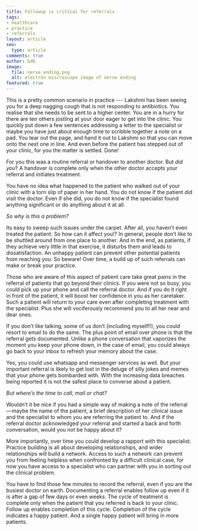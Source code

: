 ```yaml
---
title: Followup is critical for referrals
tags:
- healthcare
- practice
- referrals
layout: article
seo:
  type: article
comments: true
author: bdb
image:
  file: nerve_ending.png
  alt: electron miscroscope image of nerve ending
featured: true
---
```

This is a pretty common scenario in practice --- Lakshmi has been seeing you for a deep nagging cough that is not responding to antibiotics. You realise that she needs to be sent to a higher center. You are in a hurry for there are ten others jostling at your door eager to get into the clinic. You quickly put down a few sentences addressing a letter to the specialist or maybe you have just about enough time to scribble together a note on a pad. You tear out the page, and hand it out to Lakshmi so that you can move onto the next one in line. And even before the patient has stepped out of your clinic, for you the matter is settled. Done! 

For you this was a routine referral or handover to another doctor. But *did you*? A handover is complete only when the other doctor accepts your referral and initiates treatment.

You have no idea what happened to the patient who walked out of your clinic with a torn slip of paper in her hand. You do not know if the patient did visit the doctor. Even if she did, you do not know if the specialist found anything significant or do anything about it at all.

*So why is this a problem?*

Its easy to sweep such issues under the carpet. After all, you haven’t even treated the patient. So how can it affect you!? In general, people don’t like to be shuttled around from one place to another. And in the end, as patients, if they achieve very little in that exercise, it disturbs them and leads to dissatisfaction. An unhappy patient can prevent other potential patients from reaching you. So beware! Over time, a build up of such referrals can make or break your practice.

Those who are aware of this aspect of patient care take great pains in the referral of patients that go beyond their clinics. If you were not so busy, you could pick up your phone and call the referral doctor. And if you do it right in front of the patient, it will boost her confidence in you as her caretaker. Such a patient will return to your care even after completing treatment with the specialist. Plus she will vociferously recommend you to all her near and dear ones.

If you don’t like talking, some of us don’t (including myself!!), you could resort to email to do the same. The plus point of email over phone is that the referral gets documented. Unlike a phone conversation that vaporizes the moment you keep your phone down, in the case of email, you could always go back to your inbox to refresh your memory about the case.

Yes, you could use whatsapp and messenger services as well. But your important referral is likely to get lost in the deluge of silly jokes and memes that your phone gets bombarded with. With the increasing data breaches being reported it is not the safest place to converse about a patient.

*But where’s the time to call, mail or chat?*

Wouldn’t it be nice if you had a simple way of making a note of the referral — maybe the name of the patient, a brief description of her clinical issue and the specialist to whom you are referring the patient to. And if the referral doctor acknowledged your referral and started a back and forth conversation, would you not be happy about it?

More importantly, over time you could develop a rapport with this specialist. Practice building is all about developing relationships, and wider relationships will build a network. Access to such a network can prevent you from feeling helpless when confronted by a difficult clinical case, for now you have access to a specialist who can partner with you in sorting out the clinical problem.

You have to find those few minutes to record the referral, even if you are the busiest doctor on earth. Documenting a referral enables follow up even if it is after a gap of few days or even weeks.
The cycle of treatment is complete only when the patient that you referred is back to your clinic. Follow up enables completion of this cycle. Completion of the cycle indicates a happy patient. And a single happy patient will bring in more patients.